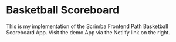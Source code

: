 # Basketball Scoreboard
This is my implementation of the Scrimba Frontend Path Basketball Scoreboard App. Visit the demo App via the Netlify link on the right.
